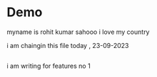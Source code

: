 # Demo

myname is rohit kumar sahooo
i love my country

i am chaingin this file today , 23-09-2023 

##
i am writing for features no 1